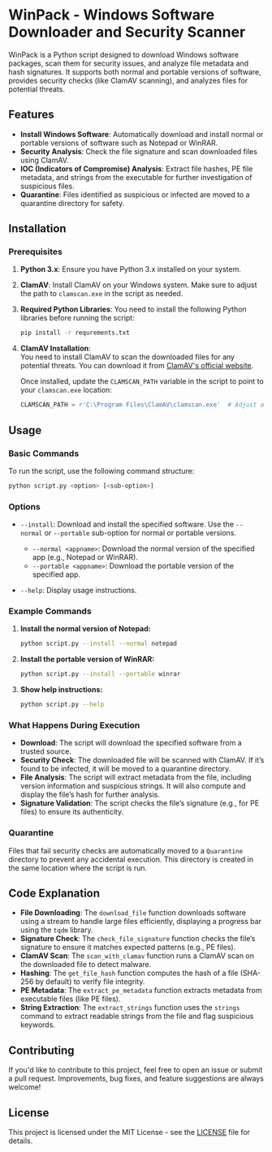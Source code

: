 # WinPack - Windows Software Downloader and Security Scanner

WinPack is a Python script designed to download Windows software packages, scan them for security issues, and analyze file metadata and hash signatures. It supports both normal and portable versions of software, provides security checks (like ClamAV scanning), and analyzes files for potential threats.

## Features
- **Install Windows Software**: Automatically download and install normal or portable versions of software such as Notepad or WinRAR.
- **Security Analysis**: Check the file signature and scan downloaded files using ClamAV.
- **IOC (Indicators of Compromise) Analysis**: Extract file hashes, PE file metadata, and strings from the executable for further investigation of suspicious files.
- **Quarantine**: Files identified as suspicious or infected are moved to a quarantine directory for safety.

## Installation

### Prerequisites

1. **Python 3.x**: Ensure you have Python 3.x installed on your system.
2. **ClamAV**: Install ClamAV on your Windows system. Make sure to adjust the path to `clamscan.exe` in the script as needed.
3. **Required Python Libraries**:
   You need to install the following Python libraries before running the script:
   
   ```bash
   pip install -r requrements.txt
   ```

4. **ClamAV Installation**:  
   You need to install ClamAV to scan the downloaded files for any potential threats. You can download it from [ClamAV's official website](https://www.clamav.net/downloads).

   Once installed, update the `CLAMSCAN_PATH` variable in the script to point to your `clamscan.exe` location:
   
   ```python
   CLAMSCAN_PATH = r'C:\Program Files\ClamAV\clamscan.exe'  # Adjust as needed
   ```

## Usage

### Basic Commands

To run the script, use the following command structure:

```bash
python script.py <option> [<sub-option>]
```

### Options

- `--install`: Download and install the specified software. Use the `--normal` or `--portable` sub-option for normal or portable versions.
    - `--normal <appname>`: Download the normal version of the specified app (e.g., Notepad or WinRAR).
    - `--portable <appname>`: Download the portable version of the specified app.

- `--help`: Display usage instructions.

### Example Commands

1. **Install the normal version of Notepad:**
    ```bash
    python script.py --install --normal notepad
    ```

2. **Install the portable version of WinRAR:**
    ```bash
    python script.py --install --portable winrar
    ```

3. **Show help instructions:**
    ```bash
    python script.py --help
    ```

### What Happens During Execution

- **Download**: The script will download the specified software from a trusted source.
- **Security Check**: The downloaded file will be scanned with ClamAV. If it’s found to be infected, it will be moved to a quarantine directory.
- **File Analysis**: The script will extract metadata from the file, including version information and suspicious strings. It will also compute and display the file’s hash for further analysis.
- **Signature Validation**: The script checks the file’s signature (e.g., for PE files) to ensure its authenticity.

### Quarantine

Files that fail security checks are automatically moved to a `Quarantine` directory to prevent any accidental execution. This directory is created in the same location where the script is run.

## Code Explanation

- **File Downloading**: The `download_file` function downloads software using a stream to handle large files efficiently, displaying a progress bar using the `tqdm` library.
- **Signature Check**: The `check_file_signature` function checks the file’s signature to ensure it matches expected patterns (e.g., PE files).
- **ClamAV Scan**: The `scan_with_clamav` function runs a ClamAV scan on the downloaded file to detect malware.
- **Hashing**: The `get_file_hash` function computes the hash of a file (SHA-256 by default) to verify file integrity.
- **PE Metadata**: The `extract_pe_metadata` function extracts metadata from executable files (like PE files).
- **String Extraction**: The `extract_strings` function uses the `strings` command to extract readable strings from the file and flag suspicious keywords.

## Contributing

If you'd like to contribute to this project, feel free to open an issue or submit a pull request. Improvements, bug fixes, and feature suggestions are always welcome!

## License

This project is licensed under the MIT License - see the [LICENSE](LICENSE) file for details.
